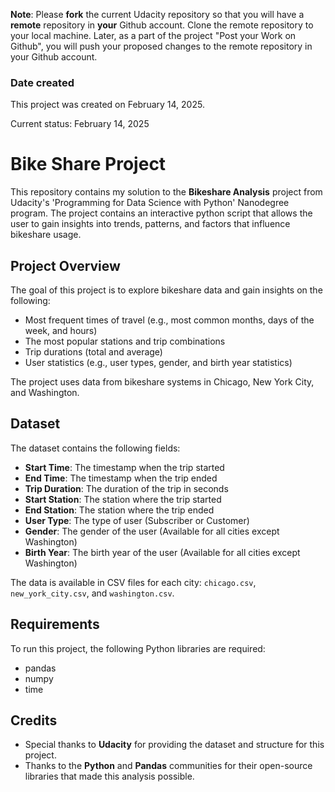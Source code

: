 **Note**: Please **fork** the current Udacity repository so that you will have a **remote** repository in **your** Github account. Clone the remote repository to your local machine. Later, as a part of the project "Post your Work on Github", you will push your proposed changes to the remote repository in your Github account.

### Date created
This project was created on February 14, 2025.

Current status: February 14, 2025

# Bike Share Project

This repository contains my solution to the **Bikeshare Analysis** project from Udacity's 'Programming for Data Science with Python' Nanodegree program. The project contains an interactive python script that allows the user to gain insights into trends, patterns, and factors that influence bikeshare usage.

## Project Overview

The goal of this project is to explore bikeshare data and gain insights on the following:

- Most frequent times of travel (e.g., most common months, days of the week, and hours)
- The most popular stations and trip combinations
- Trip durations (total and average)
- User statistics (e.g., user types, gender, and birth year statistics)

The project uses data from bikeshare systems in Chicago, New York City, and Washington.

## Dataset

The dataset contains the following fields:

- **Start Time**: The timestamp when the trip started
- **End Time**: The timestamp when the trip ended
- **Trip Duration**: The duration of the trip in seconds
- **Start Station**: The station where the trip started
- **End Station**: The station where the trip ended
- **User Type**: The type of user (Subscriber or Customer)
- **Gender**: The gender of the user (Available for all cities except Washington)
- **Birth Year**: The birth year of the user (Available for all cities except Washington)

The data is available in CSV files for each city: `chicago.csv`, `new_york_city.csv`, and `washington.csv`.

## Requirements

To run this project, the following Python libraries are required:

- pandas
- numpy
- time

## Credits

- Special thanks to **Udacity** for providing the dataset and structure for this project.
- Thanks to the **Python** and **Pandas** communities for their open-source libraries that made this analysis possible.
